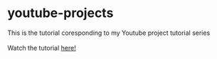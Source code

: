 # youtube-projects
This is the tutorial coresponding to my Youtube project tutorial series
<br><br>
Watch the tutorial [here!](https://www.youtube.com/watch?v=kkOpoBIa9mA&list=PLe2NghaCZ6ouHQwu-klfWuJTMTUF-wlBW)
